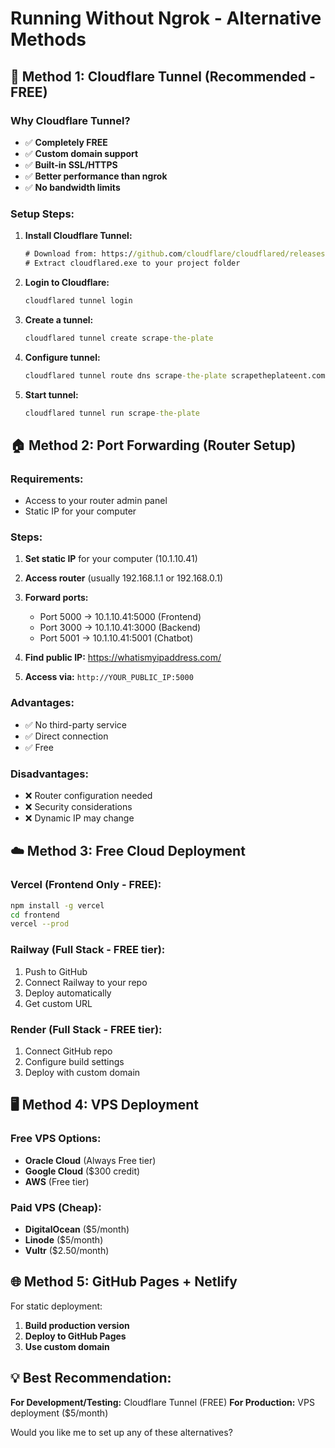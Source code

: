 # Running Without Ngrok - Alternative Methods

## 🚀 **Method 1: Cloudflare Tunnel (Recommended - FREE)**

### Why Cloudflare Tunnel?
- ✅ **Completely FREE**
- ✅ **Custom domain support**
- ✅ **Built-in SSL/HTTPS**
- ✅ **Better performance than ngrok**
- ✅ **No bandwidth limits**

### Setup Steps:

1. **Install Cloudflare Tunnel:**
   ```cmd
   # Download from: https://github.com/cloudflare/cloudflared/releases
   # Extract cloudflared.exe to your project folder
   ```

2. **Login to Cloudflare:**
   ```cmd
   cloudflared tunnel login
   ```

3. **Create a tunnel:**
   ```cmd
   cloudflared tunnel create scrape-the-plate
   ```

4. **Configure tunnel:**
   ```cmd
   cloudflared tunnel route dns scrape-the-plate scrapetheplateent.com
   ```

5. **Start tunnel:**
   ```cmd
   cloudflared tunnel run scrape-the-plate
   ```

## 🏠 **Method 2: Port Forwarding (Router Setup)**

### Requirements:
- Access to your router admin panel
- Static IP for your computer

### Steps:
1. **Set static IP** for your computer (10.1.10.41)
2. **Access router** (usually 192.168.1.1 or 192.168.0.1)
3. **Forward ports:**
   - Port 5000 → 10.1.10.41:5000 (Frontend)
   - Port 3000 → 10.1.10.41:3000 (Backend)
   - Port 5001 → 10.1.10.41:5001 (Chatbot)

4. **Find public IP:** https://whatismyipaddress.com/
5. **Access via:** `http://YOUR_PUBLIC_IP:5000`

### Advantages:
- ✅ No third-party service
- ✅ Direct connection
- ✅ Free

### Disadvantages:
- ❌ Router configuration needed
- ❌ Security considerations
- ❌ Dynamic IP may change

## ☁️ **Method 3: Free Cloud Deployment**

### Vercel (Frontend Only - FREE):
```bash
npm install -g vercel
cd frontend
vercel --prod
```

### Railway (Full Stack - FREE tier):
1. Push to GitHub
2. Connect Railway to your repo
3. Deploy automatically
4. Get custom URL

### Render (Full Stack - FREE tier):
1. Connect GitHub repo
2. Configure build settings
3. Deploy with custom domain

## 🖥️ **Method 4: VPS Deployment**

### Free VPS Options:
- **Oracle Cloud** (Always Free tier)
- **Google Cloud** ($300 credit)
- **AWS** (Free tier)

### Paid VPS (Cheap):
- **DigitalOcean** ($5/month)
- **Linode** ($5/month)
- **Vultr** ($2.50/month)

## 🌐 **Method 5: GitHub Pages + Netlify**

For static deployment:
1. **Build production version**
2. **Deploy to GitHub Pages**
3. **Use custom domain**

## 💡 **Best Recommendation:**

**For Development/Testing:** Cloudflare Tunnel (FREE)
**For Production:** VPS deployment ($5/month)

Would you like me to set up any of these alternatives?
